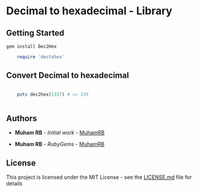 
# Decimal to hexadecimal - Library


## Getting Started

```
gem install Dec2Hex

```

```ruby
    require 'dectohex'
```

## Convert Decimal to hexadecimal

```ruby

    puts dec2hex(1337) # => 539
    
```


## Authors

* **Muham RB** - *Initial work* - [MuhamRB](https://github.com/MuhamRB)

* **Muham RB** - *RubyGems* - [MuhamRB](https://rubygems.org/profiles/MuhamRB)


## License

This project is licensed under the MIT License - see the [LICENSE.md](LICENSE.md) file for details

